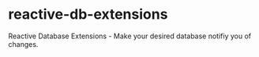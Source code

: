 reactive-db-extensions
======================

Reactive Database Extensions - Make your desired database notifiy you of changes.
